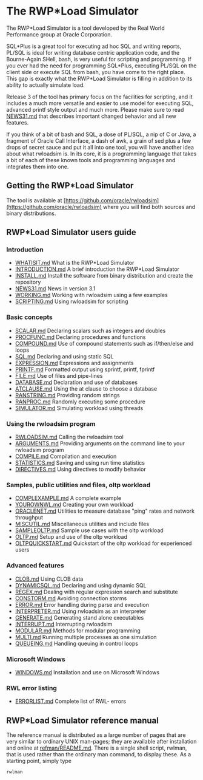 # The RWP\*Load Simulator

The RWP\*Load Simulator is a tool developed by the
Real World Performance group at Oracle Corporation.

SQL\*Plus is a great tool for executing ad hoc SQL
and writing reports, PL/SQL is ideal for writing
database centric application code, and the
Bourne-Again SHell, bash, is very
useful for scripting and programming. 
If you ever had the need for programming SQL\*Plus,
executing PL/SQL on the client side or execute SQL
from bash, you have come to the right place.
This gap is exactly what the RWP\*Load Simulator is
filling in addition to its ability to actually 
simulate load.

Release 3 of the tool has primary focus on the 
facilities for scripting, and it includes a much
more versatile and easier to use model for executing SQL,
advanced printf style output and much more. 
Please make sure to read [NEWS31.md](NEWS31.md) that describes
important changed behavior and all new features.

If you think of a bit of bash and SQL, a dose of PL/SQL,
a nip of C or Java, a fragment of Oracle Call Interface,
a dash of awk, a grain of sed plus a few drops of secret sauce
and put it all into one tool, you will have another idea about what rwloadsim is.
In its core, it is a programming language that takes a bit
of each of these known tools and programming languages
and integrates them into one.

## Getting the RWP\*Load Simulator

The tool is available at [https://github.com/oracle/rwloadsim](https://github.com/oracle/rwloadsim) where
you will find both sources and binary distributions.

## RWP\*Load Simulator users guide

### Introduction

* [WHATISIT.md](WHATISIT.md) What is the RWP*Load Simulator
* [INTRODUCTION.md](INTRODUCTION.md) A brief introduction the RWP*Load Simulator
* [INSTALL.md](INSTALL.md) Install the software from binary distribution and create the repository
* [NEWS31.md](NEWS31.md) News in version 3.1
* [WORKING.md](WORKING.md) Working with rwloadsim using a few examples
* [SCRIPTING.md](SCRIPTING.md) Using rwloadsim for scripting

### Basic concepts

* [SCALAR.md](SCALAR.md) Declaring scalars such as integers and doubles
* [PROCFUNC.md](PROCFUNC.md) Declaring procedures and functions
* [COMPOUND.md](COMPOUND.md) Use of compound statements such as if/then/else and loops
* [SQL.md](SQL.md) Declaring and using static SQL
* [EXPRESSION.md](EXPRESSION.md) Expressions and assignments
* [PRINTF.md](PRINTF.md) Formatted output using sprintf, printf, fprintf
* [FILE.md](FILE.md) Use of files and pipe-lines
* [DATABASE.md](DATABASE.md) Declaration and use of databases
* [ATCLAUSE.md](ATCLAUSE.md) Using the at clause to choose a database
* [RANSTRING.md](RANSTRING.md) Providing random strings
* [RANPROC.md](RANPROC.md) Randomly executing some procedure
* [SIMULATOR.md](SIMULATOR.md) Simulating workload using threads

### Using the rwloadsim program

* [RWLOADSIM.md](RWLOADSIM.md) Calling the rwloadsim tool
* [ARGUMENTS.md](ARGUMENTS.md) Providing arguments on the command line to your rwloadsim program
* [COMPILE.md](COMPILE.md) Compilation and execution
* [STATISTICS.md](STATISTICS.md) Saving and using run time statistics
* [DIRECTIVES.md](DIRECTIVES.md) Using directives to modify behavior

### Samples, public utilities and files, oltp workload

* [COMPLEXAMPLE.md](COMPLEXAMPLE.md) A complete example
* [YOUROWNWL.md](YOUROWNWL.md) Creating your own workload
* [ORACLENET.md](ORACLENET.md) Utilities to measure database "ping" rates and network throughput
* [MISCUTIL.md](MISCUTIL.md) Miscellaneous utilities and include files
* [SAMPLEOLTP.md](SAMPLEOLTP.md) Sample use cases with the oltp workload
* [OLTP.md](OLTP.md) Setup and use of the oltp workload
* [OLTPQUICKSTART.md](OLTPQUICKSTART.md) Quickstart of the oltp workload for experienced users

### Advanced features

* [CLOB.md](CLOB.md) Using CLOB data
* [DYNAMICSQL.md](DYNAMICSQL.md) Declaring and using dynamic SQL
* [REGEX.md](REGEX.md) Dealing with regular expression search and substitute
* [CONSTORM.md](CONSTORM.md) Avoiding connection storms
* [ERROR.md](ERROR.md) Error handling during parse and execution
* [INTERPRETER.md](INTERPRETER.md) Using rwloadsim as an interpreter
* [GENERATE.md](GENERATE.md) Generating stand alone executables
* [INTERRUPT.md](INTERRUPT.md) Interrupting rwloadsim
* [MODULAR.md](MODULAR.md) Methods for modular programming
* [MULTI.md](MULTI.md) Running multiple processes as one simulation
* [QUEUEING.md](QUEUEING.md) Handling queuing in control loops

### Microsoft Windows

* [WINDOWS.md](WINDOWS.md) Installation and use on Microsoft Windows

### RWL error listing

* [ERRORLIST.md](ERRORLIST.md) Complete list of RWL- errors

## RWP\*Load Simulator reference manual

The reference manual is distributed as a large number of pages that are very similar
to ordinary UNIX man-pages; they are available after installation
and online at [refman/README.md](refman/README.md).
There is a single shell script, rwlman, that is used rather than the ordinary man
command, to display these.
As a starting point, simply type
```
rwlman
```
